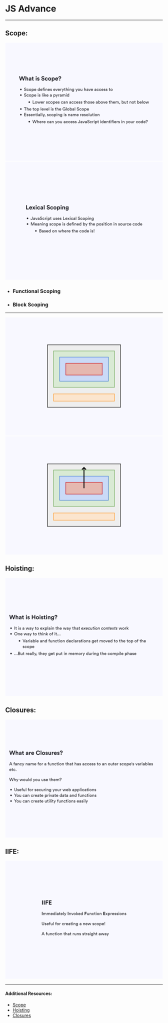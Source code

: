 # JS Advance
---
## Scope:
![](images/1.png)
![](images/2.png)
- ### Functional Scoping
- ### Block Scoping

---
![](images/3.png)
![](images/4.png)



## Hoisting:
![](images/5.png)

## Closures:
![](images/6.png)

## IIFE:
![](images/7.png)


---
#### Additional Resources:
- [Scope](https://developer.mozilla.org/en-US/docs/Glossary/Scope)
- [Hoisting](https://developer.mozilla.org/en-US/docs/Glossary/Hoisting)
- [Closures](https://developer.mozilla.org/en-US/docs/Glossary/Hoisting)
